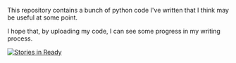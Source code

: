 This repository contains a bunch of python code I've written that I think may be useful at some point.

I hope that, by uploading my code, I can see some progress in my writing process.

[![Stories in Ready](https://badge.waffle.io/ralbso/python.png?label=ready&title=Ready)](http://waffle.io/ralbso/python)
